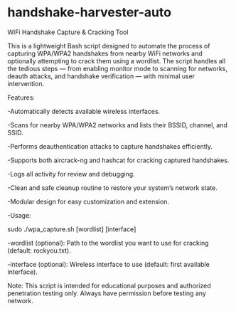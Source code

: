 # handshake-harvester-auto
WiFi Handshake Capture & Cracking Tool

This is a lightweight Bash script designed to automate the process of capturing WPA/WPA2 handshakes from nearby WiFi networks and optionally attempting to crack them using a wordlist. The script handles all the tedious steps — from enabling monitor mode to scanning for networks, deauth attacks, and handshake verification — with minimal user intervention.

Features:

-Automatically detects available wireless interfaces.

-Scans for nearby WPA/WPA2 networks and lists their BSSID, channel, and SSID.

-Performs deauthentication attacks to capture handshakes efficiently.

-Supports both aircrack-ng and hashcat for cracking captured handshakes.

-Logs all activity for review and debugging.

-Clean and safe cleanup routine to restore your system’s network state.

-Modular design for easy customization and extension.

-Usage:

sudo ./wpa_capture.sh [wordlist] [interface]


-wordlist (optional): Path to the wordlist you want to use for cracking (default: rockyou.txt).

-interface (optional): Wireless interface to use (default: first available interface).

Note:
This script is intended for educational purposes and authorized penetration testing only. Always have permission before testing any network.

